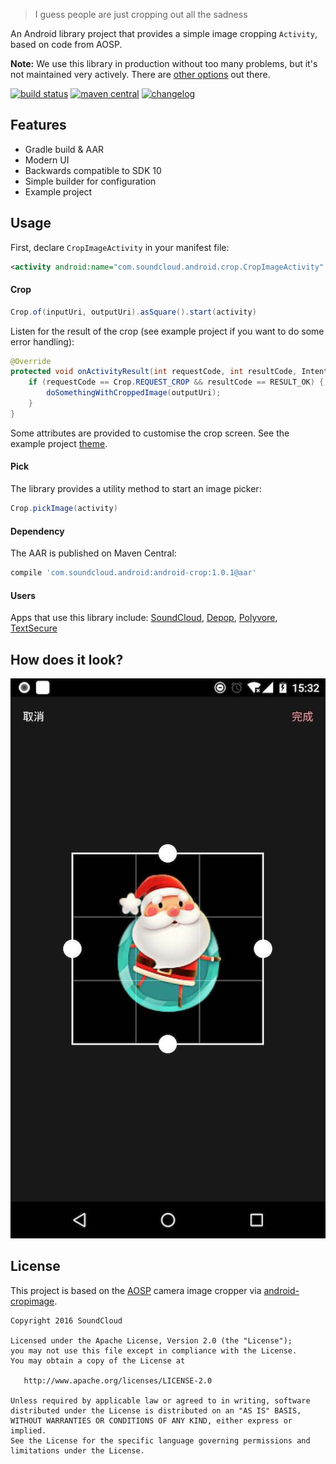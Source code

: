 > I guess people are just cropping out all the sadness

An Android library project that provides a simple image cropping `Activity`, based on code from AOSP.

**Note:** We use this library in production without too many problems, but it's not maintained very actively. There are [other options](https://android-arsenal.com/tag/45) out there.

[![build status](https://travis-ci.org/jdamcd/android-crop.svg)](https://travis-ci.org/jdamcd/android-crop) 
[![maven central](https://img.shields.io/badge/maven%20central-1.0.1-brightgreen.svg)](http://search.maven.org/#artifactdetails%7Ccom.soundcloud.android%7Candroid-crop%7C1.0.1%7Caar.asc)
[![changelog](https://img.shields.io/badge/changelog-1.0.1-lightgrey.svg)](CHANGELOG.md)

## Features

* Gradle build & AAR
* Modern UI
* Backwards compatible to SDK 10
* Simple builder for configuration
* Example project

## Usage

First, declare `CropImageActivity` in your manifest file:

```xml
<activity android:name="com.soundcloud.android.crop.CropImageActivity" />
```

#### Crop

```java
Crop.of(inputUri, outputUri).asSquare().start(activity)
```

Listen for the result of the crop (see example project if you want to do some error handling):

```java
@Override
protected void onActivityResult(int requestCode, int resultCode, Intent result) {
    if (requestCode == Crop.REQUEST_CROP && resultCode == RESULT_OK) {
        doSomethingWithCroppedImage(outputUri);
    }
}
```
    
Some attributes are provided to customise the crop screen. See the example project [theme](https://github.com/jdamcd/android-crop/blob/master/example/src/main/res/values/theme.xml).

#### Pick

The library provides a utility method to start an image picker:

```java
Crop.pickImage(activity)
```

#### Dependency

The AAR is published on Maven Central:

```groovy
compile 'com.soundcloud.android:android-crop:1.0.1@aar'
```

#### Users

Apps that use this library include: [SoundCloud](https://play.google.com/store/apps/details?id=com.soundcloud.android), [Depop](https://play.google.com/store/apps/details?id=com.depop), [Polyvore](https://play.google.com/store/apps/details?id=com.polyvore), [TextSecure](https://play.google.com/store/apps/details?id=org.thoughtcrime.securesms)

## How does it look?

![android-crop screenshot](screenshot.jpeg)

## License

This project is based on the [AOSP](https://source.android.com) camera image cropper via [android-cropimage](https://github.com/lvillani/android-cropimage).

    Copyright 2016 SoundCloud

    Licensed under the Apache License, Version 2.0 (the "License");
    you may not use this file except in compliance with the License.
    You may obtain a copy of the License at

       http://www.apache.org/licenses/LICENSE-2.0

    Unless required by applicable law or agreed to in writing, software
    distributed under the License is distributed on an "AS IS" BASIS,
    WITHOUT WARRANTIES OR CONDITIONS OF ANY KIND, either express or implied.
    See the License for the specific language governing permissions and
    limitations under the License.
